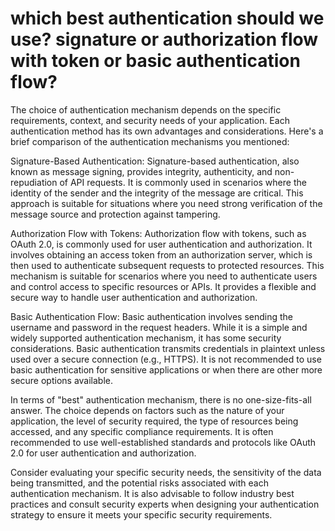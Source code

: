 # which best authentication  should we use? signature or authorization flow with token or basic authentication flow?

The choice of authentication mechanism depends on the specific requirements, context, and security needs of your application. Each authentication method has its own advantages and considerations. Here's a brief comparison of the authentication mechanisms you mentioned:

Signature-Based Authentication: Signature-based authentication, also known as message signing, provides integrity, authenticity, and non-repudiation of API requests. It is commonly used in scenarios where the identity of the sender and the integrity of the message are critical. This approach is suitable for situations where you need strong verification of the message source and protection against tampering.

Authorization Flow with Tokens: Authorization flow with tokens, such as OAuth 2.0, is commonly used for user authentication and authorization. It involves obtaining an access token from an authorization server, which is then used to authenticate subsequent requests to protected resources. This mechanism is suitable for scenarios where you need to authenticate users and control access to specific resources or APIs. It provides a flexible and secure way to handle user authentication and authorization.

Basic Authentication Flow: Basic authentication involves sending the username and password in the request headers. While it is a simple and widely supported authentication mechanism, it has some security considerations. Basic authentication transmits credentials in plaintext unless used over a secure connection (e.g., HTTPS). It is not recommended to use basic authentication for sensitive applications or when there are other more secure options available.

In terms of "best" authentication mechanism, there is no one-size-fits-all answer. The choice depends on factors such as the nature of your application, the level of security required, the type of resources being accessed, and any specific compliance requirements. It is often recommended to use well-established standards and protocols like OAuth 2.0 for user authentication and authorization.

Consider evaluating your specific security needs, the sensitivity of the data being transmitted, and the potential risks associated with each authentication mechanism. It is also advisable to follow industry best practices and consult security experts when designing your authentication strategy to ensure it meets your specific security requirements.